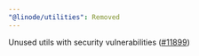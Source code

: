 ```yaml
---
"@linode/utilities": Removed
---
```


Unused utils with security vulnerabilities ([#11899](https://github.com/linode/manager/pull/11899))
